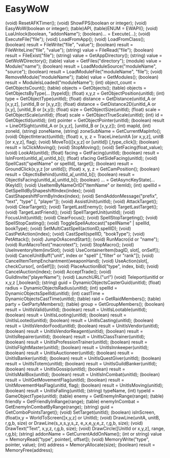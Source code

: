 # EasyWoW
(void) ResetAFKTimer();
(void) ShowFPS(boolean or integer);
(void) EasyWoW(boolean or integer);
(table)API, (table)ENUM = EWAPI();
(void) LuaUnlock(boolean, "addonName");
(boolean)... = Execute(...);
(void) ExecuteFile("file");
(void) LoadFromApp();
(void) LoadFromClass();
(boolean) result = FileWrite("file", "value");
(boolean) result = FileWriteLine("file", "value");
(string) value = FileRead("file");
(boolean) result = FileExist("file");
(string) value = GetAppDirectory();
(string) value = GetWoWDirectory();
(table) value = GetFiles("directory");
(module) value = Module("name");
(boolean) result = LoadModuleSource("moduleName", "source");
(boolean) result = LoadModuleFile("moduleName", "file");
(void) RemoveModule("moduleName");
(table) value = GetModules();
(boolean) result = ModuleIsLoaded("moduleName");
(int) object_count = GetObjectsCount();
(table) objects = GetObjects();
(table) objects = GetObjectsByType(... [typeId]);
(float) x,y,z = GetObjectPosition(unitId);
(int) type = GetObjectType(unitId);
(float) distance = GetDistance(unitId_A or [x,y,z], [unitId_B or [x,y,z]);
(float) distance = GetDistance2D(unitId_A or [x,y], [unitId_B or [x,y]);
(float) size = GetObjectSize(unitId);
(float) scale = GetObjectScale(unitId);
(float) scale = GetObjectTrueScale(unitId);
(int) id = GetObjectId(unitId);
(int) pointer = GetObjectPointer(unitId);
(boolean) result = LineOfSight(unitId_A or [x,y,z], [unitId_B or [x,y,z]);
(int) mapId, (int) zoneId, (string) zoneName, (string) zoneSubName = GetCurrentMapInfo();
(void) ObjectInteract(unitId);
(float) x, y, z = TraceLine(unitA [or x,y,z], unitB [or x,y,z], flag);
(void) MoveTo(([x,y,z] or [unitId]) [,type_click]);
(boolean) result = IsClickMoving();
(void) StopMoving();
(void) SetFacing(float_value);
(void) LookAt(unitId);
(float) facing = GetFacing(unitId);
(boolean) result = IsInFront(unitId_a[,unitId_b]);
(float) sfacing GetSideFacing(unitId);
(void) SpellCast("spellName" or spellId[, target]);
(boolean) result = GroundClick(x,y,z [or unitId]);
(float) x, y, z = GetCamPosition();
(boolean) result = ObjectIsBehind(unitId_a[,unitId_b]);
(boolean) result = ObjectIsFacing(unitId_a[,unitId_b]);
(boolean) ... = GetAsyncKeyState(... (KeyId));
(void) UseItemByNameOrID("itemName" or itemId);
(int) spellId = GetSpellIdByShapeshiftIndex(index);
(void) CastShapeshiftFormByIndex(index);
(void) SendAddonMessage("prefix", "text", "type" [, "player"]);
(void) AssistUnit(unitId);
(void) AttackTarget();
(void) ClearTarget();
(void) TargetLastEnemy();
(void) TargetLastTarget();
(void) TargetLastFriend();
(void) SpellTargetUnit(unitId);
(void) FocusUnit(unitId);
(void) ClearFocus();
(void) SpellStopTargeting();
(void) SpellStopCasting();
(void) ToggleSpellAutocast("spellName" | spellId, bookType);
(void) SetMultiCastSpell(actionID,spellID);
(void) CastPetAction(index);
(void) CastSpell(spellID, "bookType");
(void) PetAttack();
(void) JumpOrAscendStart();
(void) RunMacro(id or "name");
(void) RunMacroText("macrotext");
(void) StopMacro();
(void) UseInventoryItem(invSlot);
(void) UseContainerItem(bagID, slot[, onSelf]);
(void) CancelUnitBuff("unit", index or "spell" [,"filter" or "rank"]);
(void) CancelItemTempEnchantment(weaponHand);
(void) UseAction(slot[, checkCursor[, onSelf]]);
(void) PlaceAuctionBid("type", index, bid);
(void) CancelAuction(index);
(void) AcceptTrade();
(void) GuildInvite("playerName");
(void) LaunchURL("url")
(void) Teleport(unitId or x,y,z [,boolean]);
(string) guid = DynamicObjectsCasterGuid(unitId);
(float) radius = DynamicObjectsRadius(unitId);
(int) spellId = DynamicObjectsSpellId(unitId);
(int) castTime = DynamicObjectsCastTime(unitId);
(table) raid = GetRaidMembers();
(table) party = GetPartyMembers();
(table) group = GetGroupMembers();
(boolean) result = UnitIsValid(unitId);
(boolean) result = UnitIsLootable(unitId);
(boolean) result = UnitIsLooting(unitId);
(boolean) result = UnitIsLooted(unitId);
(boolean) result = UnitIsCasting(unitId);
(boolean) result = UnitIsVendorFood(unitId);
(boolean) result = UnitIsVendor(unitId);
(boolean) result = UnitIsVendorReagent(unitId);
(boolean) result = UnitIsRepairer(unitId);
(boolean) result = UnitIsClassTrainer(unitId);
(boolean) result = UnitIsProfessionTrainer(unitId);
(boolean) result = UnitIsFlightMaster(unitId);
(boolean) result = UnitIsInnkeeper(unitId);
(boolean) result = UnitIsAuctioneer(unitId);
(boolean) result = UnitIsBanker(unitId);
(boolean) result = UnitIsQuestGiver(unitId);
(boolean) result = UnitIsTotem(unitId);
(boolean) result = UnitIsGuildBanker(unitId);
(boolean) result = UnitIsGossip(unitId);
(boolean) result = UnitIsMailBox(unitId);
(boolean) result = UnitIsInCombat(unitId);
(boolean) result = UnitGetMovementFlag(unitId);
(boolean) result = UnitMovementHasFlag(unitId, flag);
(boolean) result = UnitIsMoving(unitId);
(boolean) result = UnitIsFalling(unitId);
(string) typeName, (int) typeId = GameObjectType(unitId);
(table) enemy = GetEnemyInRange(range);
(table) friendly = GetFriendlyInRange(range);
(table) enemyInCombat = GetEnemyInCombatByRange(range);
(string) guid = GetComboPointsTarget();
(void) SetTarget(unitId);
(boolean) isInScreen, (float)x,y = WorldToScreen([x,y,z] or UnitId);
(void) DrawLine(unitA, unitB, r,g,b, size) or DrawLine(s_x,s_y,s_z, e_x,e_y,e_z, r,g,b, size);
(void) DrawText("Text", x,y,z, r,g,b, size);
(void) DrawCircle([UnitId or x,y,z], range, r,g,b);
(string) addonName = GetCurrentAddOnName();
(int or string) value = MemoryRead("type", pointer[, offset]);
(void) MemoryWrite("type", pointer, value);
(int) address = MemoryAllocate(size);
(boolean) result = MemoryFree(address);
